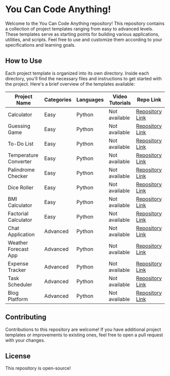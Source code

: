 # You Can Code Anything!

Welcome to the You Can Code Anything repository! This repository contains a collection of project templates ranging from easy to advanced levels. These templates serve as starting points for building various applications, utilities, and scripts. Feel free to use and customize them according to your specifications and learning goals.

## How to Use

Each project template is organized into its own directory. Inside each directory, you'll find the necessary files and instructions to get started with the project. Here's a brief overview of the templates available:

| Project Name          | Categories             | Languages    | Video Tutorials    | Repo Link              |
|-----------------------|------------------------|--------------|---------------------|------------------------|
| Calculator            | Easy                   | Python      | Not available       | [Repository Link](#)   |
| Guessing Game         | Easy                   | Python       | Not available       | [Repository Link](#)   |
| To-Do List            | Easy                   | Python       | Not available       | [Repository Link](#)   |
| Temperature Converter | Easy                   | Python       | Not available       | [Repository Link](#)   |
| Palindrome Checker    | Easy           | Python       | Not available       | [Repository Link](#)   |
| Dice Roller           | Easy           | Python       | Not available       | [Repository Link](#)   |
| BMI Calculator        | Easy           | Python       | Not available       | [Repository Link](#)   |
| Factorial Calculator  | Easy           | Python       | Not available       | [Repository Link](#)   |
| Chat Application      | Advanced               | Python       | Not available       | [Repository Link](#)   |
| Weather Forecast App  | Advanced               | Python       | Not available       | [Repository Link](#)   |
| Expense Tracker       | Advanced               | Python       | Not available       | [Repository Link](#)   |
| Task Scheduler        | Advanced               | Python       | Not available       | [Repository Link](#)   |
| Blog Platform         | Advanced               | Python       | Not available       | [Repository Link](#)   |


## Contributing

Contributions to this repository are welcome! If you have additional project templates or improvements to existing ones, feel free to open a pull request with your changes.

## License

This repository is open-source!



